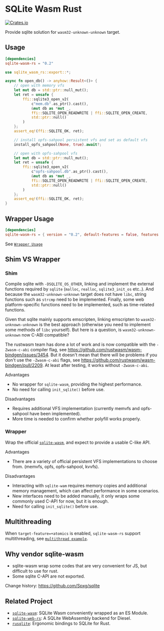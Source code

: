 # SQLite Wasm Rust

[![Crates.io](https://img.shields.io/crates/v/sqlite-wasm-rs.svg)](https://crates.io/crates/sqlite-wasm-rs)

Provide sqlite solution for `wasm32-unknown-unknown` target.

## Usage

```toml
[dependencies]
sqlite-wasm-rs = "0.2"
```

```rust
use sqlite_wasm_rs::export::*;

async fn open_db() -> anyhow::Result<()> {
    // open with memory vfs
    let mut db = std::ptr::null_mut();
    let ret = unsafe {
        ffi::sqlite3_open_v2(
            c"mem.db".as_ptr().cast(),
            &mut db as *mut _,
            ffi::SQLITE_OPEN_READWRITE | ffi::SQLITE_OPEN_CREATE,
            std::ptr::null()
        )
    };
    assert_eq!(ffi::SQLITE_OK, ret);

    // install opfs-sahpool persistent vfs and set as default vfs
    install_opfs_sahpool(None, true).await?;

    // open with opfs-sahpool vfs
    let mut db = std::ptr::null_mut();
    let ret = unsafe {
        ffi::sqlite3_open_v2(
            c"opfs-sahpool.db".as_ptr().cast(),
            &mut db as *mut _,
            ffi::SQLITE_OPEN_READWRITE | ffi::SQLITE_OPEN_CREATE,
            std::ptr::null()
        )
    };
    assert_eq!(ffi::SQLITE_OK, ret);
}
```

## Wrapper Usage

```toml
[dependencies]
sqlite-wasm-rs = { version = "0.2", default-features = false, features = ["wrapper"] }
```

See [`Wrapper Usage`](https://github.com/Spxg/sqlite-wasm-rs/blob/bc5285fe6d2f3a4e5eb946f5d0500fa26714f5ab/README.md)

## Shim VS Wrapper

### Shim

Compile sqlite with `-DSQLITE_OS_OTHER`, linking and implement the external functions required by `sqlite` (`malloc`, `realloc`, `sqlite3_init_os` etc..). And because the `wasm32-unknown-unknown` target does not have `libc`, string functions such as `strcmp` need to be implemented. Finally, some web platform-specific functions need to be implemented, such as time-related functions.

Given that sqlite mainly supports emscripten, linking emscripten to `wasm32-unknown-unknown` is the best approach (otherwise you need to implement some methods of `libc` yourself). But here is a question, is `wasm32-unknown-unknown` now C-ABI compatible?

The rustwasm team has done a lot of work and is now compatible with the `-Zwasm-c-abi` compiler flag, see <https://github.com/rustwasm/wasm-bindgen/issues/3454>. But it doesn't mean that there will be problems if you don't use the `-Zwasm-c-abi` flags, see <https://github.com/rustwasm/wasm-bindgen/pull/2209>. At least after testing, it works without `-Zwasm-c-abi`.

Advantages
* No wrapper for `sqlite-wasm`, providing the highest performance.
* No need for calling `init_sqlite()` before use.

Disadvantages
* Requires additional VFS implementation (currently memvfs and opfs-sahpool have been implemented).
* More time is needed to confirm whether polyfill works properly.

### Wrapper

Wrap the official [`sqlite-wasm`](https://github.com/sqlite/sqlite-wasm), and expect to provide a usable C-like API.

Advantages
* There are a variety of official persistent VFS implementations to choose from. (memvfs, opfs, opfs-sahpool, kvvfs).

Disadvantages
* Interacting with `sqlite-wam` requires memory copies and additional memory management, which can affect performance in some scenarios.
* New interfaces need to be added manually, it only wraps some commonly used C-API for now, but it is enough.
* Need for calling `init_sqlite()` before use.

## Multithreading

When `target-feature=+atomics` is enabled, `sqlite-wasm-rs` support multithreading, see [`multithread example`](https://github.com/Spxg/sqlite-wasm-rs/tree/master/examples/multithreading).

## Why vendor sqlite-wasm

* sqlite-wasm wrap some codes that are very convenient for JS, but difficult to use for rust.
* Some sqlite C-API are not exported.

Change history: <https://github.com/Spxg/sqlite>

## Related Project

* [`sqlite-wasm`](https://github.com/sqlite/sqlite-wasm): SQLite Wasm conveniently wrapped as an ES Module.
* [`sqlite-web-rs`](https://github.com/xmtp/sqlite-web-rs): A SQLite WebAssembly backend for Diesel.
* [`rusqlite`](https://github.com/rusqlite/rusqlite): Ergonomic bindings to SQLite for Rust.
